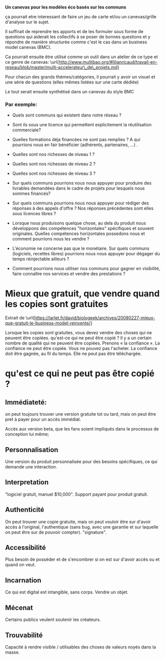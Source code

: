 **Un canevas pour les modèles éco basés sur les communs**

ça pourrait etre interessant de faire un jeu de carte et/ou un canevas/grille d'analyse sur le sujet.

Il suffirait de reprendre tes apports et de les formuler sous forme de questions qui aiderait les collectifs à se poser de bonnes questions et y répondre de manière structurée comme c'est le cas dans un business model canevas (BMC). 

Ca pourrait ensuite être utilisé comme un outil dans un atelier de ce type et ce genre de canevas:
    \url{http://www.multibao.org/#lilianricaud/travail-en-reseau/blob/master/multi-accelerateur\_de\_projets.md}

Pour chacun des grands thèmes/catégories, il pourrait y avoir un visuel et une série de questions (elles mêmes listées sur une carte dédiée)

Le tout serait ensuite synthétisé dans un canevas du style BMC

### Par exemple:

- Quels sont communs qui existent dans notre réseau ?
- Sont ils sous une licence qui permettent explicitement la réutilisation commerciale?

- Quelles formations déja financées ne sont pas remplies ? A qui pourrions nous en fair bénéficier (adhérents, partenaires, ...) .

- Quelles sont nos richesses de niveau 1 ?
- Quelles sont nos richesses de niveau 2 ?
- Quelles sont nos richesses de niveau 3 ?

- Sur quels communs pourrions nous nous appuyer pour produire des livrables demandées dans le cadre de projets pour lesquels nous sommes financés?

- Sur quels communs pourrions nous nous appuyer pour rédiger des réponses à des appels d'offre ? Nos réponses précédentes sont elles sous licences libres ?

- Lorsque nous produisons quelque chose, au dela du produit nous développons des compétences "horizontales" spécifiques et souvent originales. Quelles compétences horizontales possedons nous et comment pourrions nous les vendre ?

- L'économie ne concerne pas que le monétaire. Sur quels communs (logiciels, recettes libres) pourrions nous nous appuyer pour dégager du temps réinjectable ailleurs ?

- Comment pourrions nous utiliser nos communs pour gagner en visibilité, faire connaître nos services et vendre des prestations ?

# Mieux que gratuit, que vendre quand les copies sont gratuites

Extrait de \url{https://larlet.fr/david/biologeek/archives/20080227-mieux-que-gratuit-le-business-model-reinvente/}

Lorsque les copies sont gratuites, vous devez vendre des choses qui ne peuvent être copiées. qu'est-ce qui ne peut être copié ? Il y a un certain nombre de qualité qui ne peuvent être copiées. Prenons « la confiance ». La confiance ne peut être copiée. Vous ne pouvez pas l'acheter. La confiance doit être gagnée, au fil du temps. Elle ne peut pas être téléchargée.



# qu'est ce qui ne peut pas être copié ?

## Immédiateté: 

on peut toujours trouver une version gratuite tot ou tard, mais on peut être pret à payer pour un accès immédiat.

Accès aux version beta, que les fans soient impliqués dans le processus de conception lui même;



## Personnalisation

Une version du produit personnalisée pour des besoins spécifiques, ce qui demande une interaction.



## Interpretation

"logiciel gratuit, manuel $10,000".
Support payant pour produit gratuit.


## Authenticité

On peut trouver une copie gratuite, mais on peut vouloir être sur d'avoir accès à l'original, l'authentique (sans bug, avec une garantie et sur laquelle on peut être sur de pouvoir compter). "signature".


## Accessibilité

Plus besoin de posséder et de s'encombrer si on est sur d'avoir accès ou et quand on veut.


## Incarnation

Ce qui est digital est intangible, sans corps. Vendre un objet.


## Mécenat

Certains publics veulent soutenir les créateurs.

## Trouvabilité

Capacité à rendre visible / utilisables des choses de valeurs noyés dans la masse.



